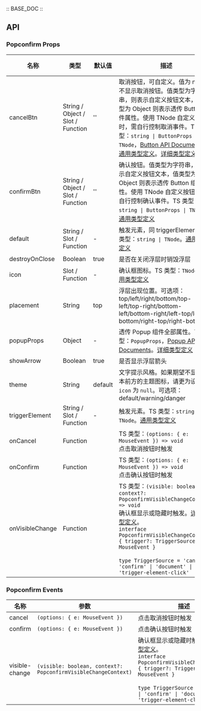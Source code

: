 :: BASE_DOC ::

## API


### Popconfirm Props

名称 | 类型 | 默认值 | 描述 | 必传
-- | -- | -- | -- | --
cancelBtn | String / Object / Slot / Function | '' | 取消按钮，可自定义。值为 null 则不显示取消按钮。值类型为字符串，则表示自定义按钮文本，值类型为 Object 则表示透传 Button 组件属性。使用 TNode 自定义按钮时，需自行控制取消事件。TS 类型：`string \| ButtonProps \| TNode`，[Button API Documents](./button?tab=api)。[通用类型定义](https://github.com/Tencent/tdesign-vue/blob/develop/src/common.ts)。[详细类型定义](https://github.com/Tencent/tdesign-vue/tree/develop/src/popconfirm/type.ts) | N
confirmBtn | String / Object / Slot / Function | '' | 确认按钮。值类型为字符串，则表示自定义按钮文本，值类型为 Object 则表示透传 Button 组件属性。使用 TNode 自定义按钮时，需自行控制确认事件。TS 类型：`string \| ButtonProps \| TNode`。[通用类型定义](https://github.com/Tencent/tdesign-vue/blob/develop/src/common.ts) | N
default | String / Slot / Function | - | 触发元素，同 triggerElement。TS 类型：`string \| TNode`。[通用类型定义](https://github.com/Tencent/tdesign-vue/blob/develop/src/common.ts) | N
destroyOnClose | Boolean | true | 是否在关闭浮层时销毁浮层 | N
icon | Slot / Function | - | 确认框图标。TS 类型：`TNode`。[通用类型定义](https://github.com/Tencent/tdesign-vue/blob/develop/src/common.ts) | N
placement | String | top | 浮层出现位置。可选项：top/left/right/bottom/top-left/top-right/bottom-left/bottom-right/left-top/left-bottom/right-top/right-bottom | N
popupProps | Object | - | 透传 Popup 组件全部属性。TS 类型：`PopupProps`，[Popup API Documents](./popup?tab=api)。[详细类型定义](https://github.com/Tencent/tdesign-vue/tree/develop/src/popconfirm/type.ts) | N
showArrow | Boolean | true | 是否显示浮层箭头 | N
theme | String | default | 文字提示风格。如果期望不显示文本前方的主题图标，请更为设置 `icon` 为 `null`。可选项：default/warning/danger | N
triggerElement | String / Slot / Function | - | 触发元素。TS 类型：`string \| TNode`。[通用类型定义](https://github.com/Tencent/tdesign-vue/blob/develop/src/common.ts) | N
onCancel | Function |  | TS 类型：`(options: { e: MouseEvent }) => void`<br/>点击取消按钮时触发 | N
onConfirm | Function |  | TS 类型：`(options: { e: MouseEvent }) => void`<br/>点击确认按钮时触发 | N
onVisibleChange | Function |  | TS 类型：`(visible: boolean, context?: PopconfirmVisibleChangeContext) => void`<br/>确认框显示或隐藏时触发。[详细类型定义](https://github.com/Tencent/tdesign-vue/tree/develop/src/popconfirm/type.ts)。<br/>`interface PopconfirmVisibleChangeContext { trigger?: TriggerSource; e?: MouseEvent }`<br/><br/>`type TriggerSource = 'cancel' \| 'confirm' \| 'document' \| 'trigger-element-click'`<br/> | N

### Popconfirm Events

名称 | 参数 | 描述
-- | -- | --
cancel | `(options: { e: MouseEvent })` | 点击取消按钮时触发
confirm | `(options: { e: MouseEvent })` | 点击确认按钮时触发
visible-change | `(visible: boolean, context?: PopconfirmVisibleChangeContext)` | 确认框显示或隐藏时触发。[详细类型定义](https://github.com/Tencent/tdesign-vue/tree/develop/src/popconfirm/type.ts)。<br/>`interface PopconfirmVisibleChangeContext { trigger?: TriggerSource; e?: MouseEvent }`<br/><br/>`type TriggerSource = 'cancel' \| 'confirm' \| 'document' \| 'trigger-element-click'`<br/>

